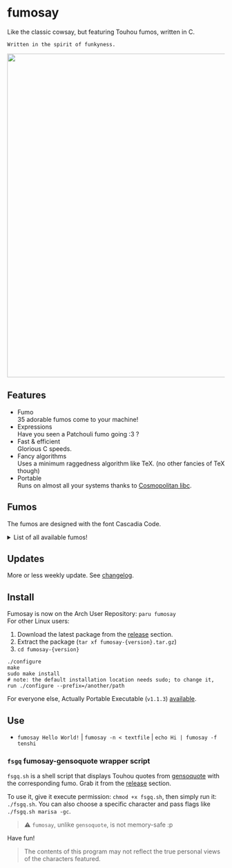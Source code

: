# fumosay
Like the classic cowsay, but featuring Touhou fumos, written in C.

```
Written in the spirit of funkyness.
```

<img src="https://github.com/randomtwdude/fumosay/assets/105645765/2375b4d5-abe7-47ef-97c7-2fedc9ba84a9" width=750>

## Features
- Fumo<br>
  35 adorable fumos come to your machine!
- Expressions<br>
  Have you seen a Patchouli fumo going :3 ?
- Fast & efficient<br>
  Glorious C speeds.
- Fancy algorithms<br>
  Uses a minimum raggedness algorithm like TeX. (no other fancies of TeX though)
- Portable<br>
  Runs on almost all your systems thanks to [Cosmopolitan libc](https://github.com/jart/cosmopolitan).

## Fumos
The fumos are designed with the font Cascadia Code.

<details>
  <summary>List of all available fumos!</summary>

  - Hakurei Reimu
  - Patchouli Knowledge
  - Kirisame Marisa
  - Flandre Scarlet
  - Yorigami Joon
  - Komeiji Koishi
  - Houraisan Kaguya
  - Fujiwara no Mokou
  - Saigyouji Yuyuko
  - Konpaku Youmu
  - Remilia Scarlet
  - Kochiya Sanae
  - Inaba Tewi
  - Yakumo Yukari
  - Komeiji Satori
  - Alice Margatroid
  - Hinanawi Tenshi
  - Cirno
  - Shameimaru Aya
  - Izayoi Sakuya
  - Inu Sakuya
  - Moriya Suwako
  - Hong Meiling
  - Ibuki Suika
  - Yorigami Shion
  - Chen
  - Ran Yakumo
  - Rumia
  - Reisen Udongein Inaba
  - Yagokoro Eirin
  - Kazami Yuuka
  - Hata no Kokoro
  - Inubashiri Momiji
  - Himekaidou Hatate
  - Kawashiro Nitori
</details>

## Updates
More or less weekly update. See [changelog](changelog.md).

## Install
Fumosay is now on the Arch User Repository: `paru fumosay`<br>
For other Linux users:
1. Download the latest package from the [release](https://github.com/randomtwdude/fumosay/releases) section.
2. Extract the package (`tar xf fumosay-{version}.tar.gz`)
3. `cd fumosay-{version}`
```
./configure
make
sudo make install
# note: the default installation location needs sudo; to change it, run ./configure --prefix=/another/path
```

For everyone else, Actually Portable Executable (`v1.1.3`) [available](https://github.com/randomtwdude/fumosay/releases/tag/fumo1.1.3).

## Use
- `fumosay Hello World!` | `fumosay -n < textfile` | `echo Hi | fumosay -f tenshi`
### `fsgq` fumosay-gensoquote wrapper script
`fsgq.sh` is a shell script that displays Touhou quotes from [gensoquote](https://github.com/dmyTRUEk/gensoquote) with the corresponding fumo. Grab it from the [release](https://github.com/randomtwdude/fumosay/releases/tag/fumo1.1.3) section.<br>

To use it, give it execute permission: `chmod +x fsgq.sh`, then simply run it: `./fsgq.sh`. You can also choose a specific character and pass flags like `./fsgq.sh marisa -gc`.
> :warning: `fumosay`, unlike `gensoquote`, is not memory-safe :p

Have fun!

> The contents of this program may not reflect the true personal views of the characters featured.
